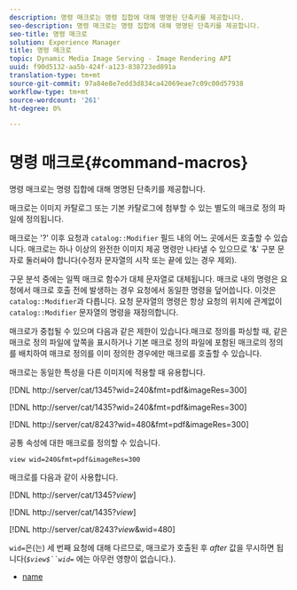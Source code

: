 ```yaml
---
description: 명령 매크로는 명령 집합에 대해 명명된 단축키를 제공합니다.
seo-description: 명령 매크로는 명령 집합에 대해 명명된 단축키를 제공합니다.
seo-title: 명령 매크로
solution: Experience Manager
title: 명령 매크로
topic: Dynamic Media Image Serving - Image Rendering API
uuid: f90d5132-aa5b-424f-a123-838723ed891a
translation-type: tm+mt
source-git-commit: 97a84e8e7edd3d834ca42069eae7c09c00d57938
workflow-type: tm+mt
source-wordcount: '261'
ht-degree: 0%

---
```



# 명령 매크로{#command-macros}

명령 매크로는 명령 집합에 대해 명명된 단축키를 제공합니다.

매크로는 이미지 카탈로그 또는 기본 카탈로그에 첨부할 수 있는 별도의 매크로 정의 파일에 정의됩니다.

매크로는 &#39;?&#39; 이후 요청과 `catalog::Modifier` 필드 내의 어느 곳에서든 호출할 수 있습니다. 매크로는 하나 이상의 완전한 이미지 제공 명령만 나타낼 수 있으므로 &#39;&amp;&#39; 구분 문자로 둘러싸야 합니다(수정자 문자열의 시작 또는 끝에 있는 경우 제외).

구문 분석 중에는 일찍 매크로 함수가 대체 문자열로 대체됩니다. 매크로 내의 명령은 요청에서 매크로 호출 전에 발생하는 경우 요청에서 동일한 명령을 덮어씁니다. 이것은 `catalog::Modifier`과 다릅니다. 요청 문자열의 명령은 항상 요청의 위치에 관계없이 `catalog::Modifier` 문자열의 명령을 재정의합니다.

매크로가 중첩될 수 있으며 다음과 같은 제한이 있습니다.매크로 정의를 파싱할 때, 같은 매크로 정의 파일에 앞쪽을 표시하거나 기본 매크로 정의 파일에 포함된 매크로의 정의를 배치하여 매크로 정의를 이미 정의한 경우에만 매크로를 호출할 수 있습니다.

매크로는 동일한 특성을 다른 이미지에 적용할 때 유용합니다.

[!DNL http://server/cat/1345?wid=240&fmt=pdf&imageRes=300]

[!DNL http://server/cat/1435?wid=240&fmt=pdf&imageRes=300]

[!DNL http://server/cat/8243?wid=480&fmt=pdf&imageRes=300]

공통 속성에 대한 매크로를 정의할 수 있습니다.

`view wid=240&fmt=pdf&imageRes=300`

매크로를 다음과 같이 사용합니다.

[!DNL http://server/cat/1345?$view$]

[!DNL http://server/cat/1435?$view$]

[!DNL http://server/cat/8243?$view$&wid=480]

`wid=`은(는) 세 번째 요청에 대해 다르므로, 매크로가 호출된 후 *after* 값을 무시하면 됩니다(*`$view$``wid=`* 에는 아무런 영향이 없습니다.).

+ [name](r-name.md)
